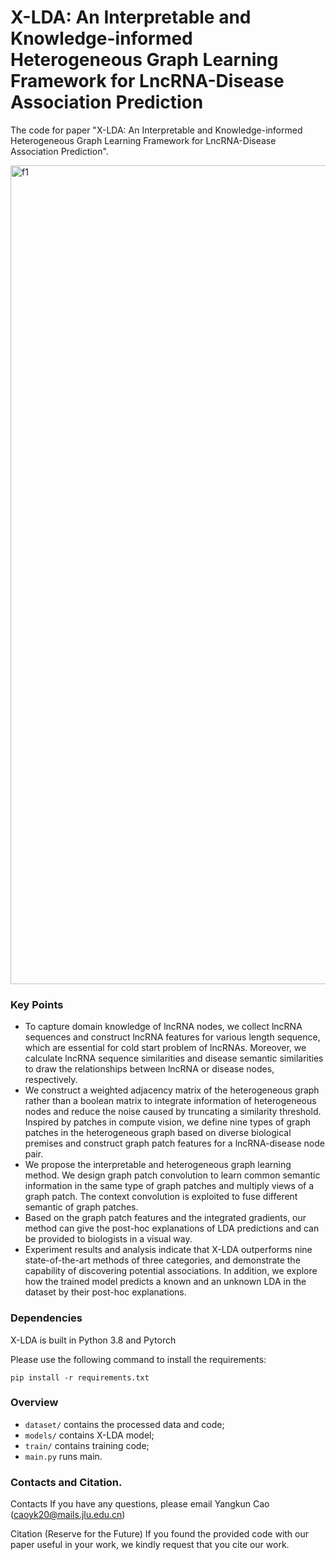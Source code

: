 # X-LDA: An Interpretable and Knowledge-informed Heterogeneous Graph Learning Framework for LncRNA-Disease Association Prediction
The code for paper "X-LDA: An Interpretable and Knowledge-informed Heterogeneous Graph Learning Framework for LncRNA-Disease Association Prediction". 

<img width="1310" alt="f1" src="https://github.com/YangkunCao/X-LDA/assets/127037183/13f2be1c-497f-41ea-8c23-75fba662f6e9">

### Key Points
- To capture domain knowledge of lncRNA nodes, we collect lncRNA sequences and construct lncRNA features for various length sequence, which are essential for cold start problem of lncRNAs. Moreover, we calculate lncRNA sequence similarities and disease semantic similarities to draw the relationships between lncRNA or disease nodes, respectively.
- We construct a weighted adjacency matrix of the heterogeneous graph rather than a boolean matrix to integrate information of heterogeneous nodes and reduce the noise caused by truncating a similarity threshold. Inspired by patches in compute vision, we define nine types of graph patches in the heterogeneous graph based on diverse biological premises and construct graph patch features for a lncRNA-disease node pair.
- We propose the interpretable and heterogeneous graph learning method. We design graph patch convolution to learn common semantic information in the same type of graph patches and multiply views of a graph patch. The context convolution is exploited to fuse different semantic of graph patches.
- Based on the graph patch features and the integrated gradients, our method can give the post-hoc explanations of LDA predictions and can be provided to biologists in a visual way.
- Experiment results and analysis indicate that X-LDA outperforms nine state-of-the-art methods of three categories, and demonstrate the capability of discovering potential associations. In addition, we explore how the trained model predicts a known and an unknown LDA in the dataset by their post-hoc explanations.


### Dependencies
X-LDA is built in Python 3.8 and Pytorch

Please use the following command to install the requirements:

`pip install -r requirements.txt`

### Overview
- `dataset/` contains the processed data and code;
- `models/` contains X-LDA model;
- `train/` contains training code;
- `main.py` runs main.


### Contacts and Citation.
Contacts
If you have any questions, please email Yangkun Cao (caoyk20@mails.jlu.edu.cn)

Citation (Reserve for the Future)
If you found the provided code with our paper useful in your work, we kindly request that you cite our work.

